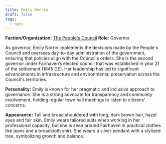 ```yaml
---
title: Emily Norrin
draft: false
tags:
  - npcs
---
```

**Faction/Organization:** [The People's Council](the-peoples-council.md)
**Role:** Governor

As governor, Emily Norrin implements the decisions made by the People's Council and oversees day-to-day administration of the government, ensuring that policies align with the Council's orders. She is the second governor under Fairhaven’s elected council that was established in year 21 of the settlement (1845 DE). Her leadership has led to significant advancements in infrastructure and environmental preservation across the Council's territories.

**Personality:** Emily is known for her pragmatic and inclusive approach to governance. She is a strong advocate for transparency and community involvement, holding regular town hall meetings to listen to citizens' concerns.

**Appearance:** Tall and broad shouldered with long, dark brown hair, hazel eyes and fair skin. Emily wears tailored suits when working in her professional capacity, but she is seen around Fairhaven in practical clothes like jeans and a broadcloth shirt. She wears a silver pendant with a stylized tree, symbolizing growth and balance.